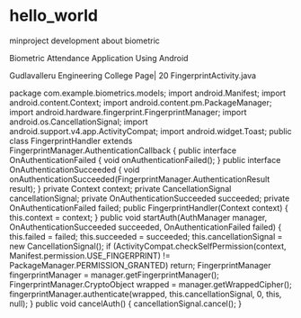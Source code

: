 # hello_world
minproject development about biometric
<?xml version="1.0" encoding="utf-8"?>
<manifest xmlns:android="http://schemas.android.com/apk/res/android"
package="com.example.biometrics">
<uses-permission android:name="android.permission.VIBRATE" />
<uses-permission android:name="android.permission.USE_FINGERPRINT"/>
<uses-permission android:name="android.permission.ACCESS_WIFI_STATE" />
<uses-permission android:name="android.permission.ACCESS_NETWORK_STATE"/>
<uses-feature
android:name="android.hardware.fingerprint"
android:required="true" />
<application
android:allowBackup="true"
android:icon="@mipmap/ic_launcher"
android:label="@string/app_name"
android:roundIcon="@mipmap/ic_launcher_round"
android:supportsRtl="true"
android:theme="@style/AppTheme">
<activity
android:name=".activities.MainActivity"
android:screenOrientation="portrait">
<intent-filter>
<action android:name="android.intent.action.MAIN" />
<category android:name="android.intent.category.LAUNCHER" />
</intent-filter>
</activity>
<activity
android:name=".activities.SignActivity"
android:exported="false"
android:noHistory="true"
android:autoRemoveFromRecents="true"
android:excludeFromRecents="true"
android:screenOrientation="portrait" />
<activity
android:name=".activities.AdminActivity"
android:exported="false"
android:screenOrientation="portrait" />
<activity
android:name=".activities.UserActivity"
android:exported="false"
android:windowSoftInputMode="adjustNothing"
android:screenOrientation="portrait"/>
</application>
</manifest>

Biometric Attendance Application Using Android

Gudlavalleru Engineering College
Page| 20
FingerprintActivity.java

package com.example.biometrics.models;
import android.Manifest;
import android.content.Context;
import android.content.pm.PackageManager;
import android.hardware.fingerprint.FingerprintManager;
import android.os.CancellationSignal;
import android.support.v4.app.ActivityCompat;
import android.widget.Toast;
public class FingerprintHandler extends
FingerprintManager.AuthenticationCallback {
public interface OnAuthenticationFailed {
void onAuthenticationFailed();
}
public interface OnAuthenticationSucceeded {
void
onAuthenticationSucceeded(FingerprintManager.AuthenticationResult result);
}
private Context context;
private CancellationSignal cancellationSignal;
private OnAuthenticationSucceeded succeeded;
private OnAuthenticationFailed failed;
public FingerprintHandler(Context context) {
this.context = context;
}
public void startAuth(AuthManager manager,
OnAuthenticationSucceeded succeeded,
OnAuthenticationFailed failed) {
this.failed = failed;
this.succeeded = succeeded;
this.cancellationSignal = new CancellationSignal();
if (ActivityCompat.checkSelfPermission(context,
Manifest.permission.USE_FINGERPRINT) != PackageManager.PERMISSION_GRANTED)
return;
FingerprintManager fingerprintManager =
manager.getFingerprintManager();
FingerprintManager.CryptoObject wrapped = manager.getWrappedCipher();
fingerprintManager.authenticate(wrapped, this.cancellationSignal, 0,
this, null);
}
public void cancelAuth() {
cancellationSignal.cancel();
}
